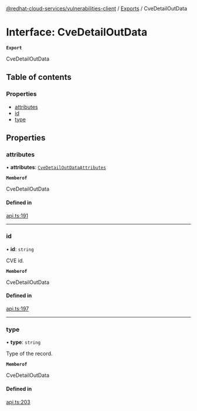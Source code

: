 [@redhat-cloud-services/vulnerabilities-client](../README.md) / [Exports](../modules.md) / CveDetailOutData

# Interface: CveDetailOutData

**`Export`**

CveDetailOutData

## Table of contents

### Properties

- [attributes](CveDetailOutData.md#attributes)
- [id](CveDetailOutData.md#id)
- [type](CveDetailOutData.md#type)

## Properties

### attributes

• **attributes**: [`CveDetailOutDataAttributes`](CveDetailOutDataAttributes.md)

**`Memberof`**

CveDetailOutData

#### Defined in

[api.ts:191](https://github.com/RedHatInsights/javascript-clients/blob/main/packages/vulnerabilities/git-api/api.ts#L191)

___

### id

• **id**: `string`

CVE id.

**`Memberof`**

CveDetailOutData

#### Defined in

[api.ts:197](https://github.com/RedHatInsights/javascript-clients/blob/main/packages/vulnerabilities/git-api/api.ts#L197)

___

### type

• **type**: `string`

Type of the record.

**`Memberof`**

CveDetailOutData

#### Defined in

[api.ts:203](https://github.com/RedHatInsights/javascript-clients/blob/main/packages/vulnerabilities/git-api/api.ts#L203)
